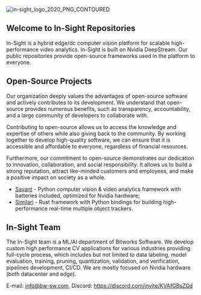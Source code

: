 ![in-sight_logo_2020_PNG_CONTOURED](https://user-images.githubusercontent.com/15047882/233050179-2bf04d49-c030-40aa-a4f9-59c38e0e44a2.png)

## Welcome to In-Sight Repositories

In-Sight is a hybrid edge/dc computer vision platform for scalable high-performance video analytics. In-Sight is built on Nvidia DeepStream. Our public repositories provide open-source frameworks used in the platform to everyone.

## Open-Source Projects

Our organization deeply values the advantages of open-source software and actively contributes to its development. We understand that open-source provides numerous benefits, such as transparency, accountability, and a large community of developers to collaborate with.

Contributing to open-source allows us to access the knowledge and expertise of others while also giving back to the community. By working together to develop high-quality software, we can ensure that it is accessible and affordable to everyone, regardless of financial resources.

Furthermore, our commitment to open-source demonstrates our dedication to innovation, collaboration, and social responsibility. It allows us to build a strong reputation, attract like-minded customers and employees, and make a positive impact on society as a whole.

* [Savant](https://github.com/insight-platform/Savant) - Python computer vision & video analytics framework with batteries included, optimized for Nvidia hardware;
* [Similari](https://github.com/insight-platform/Similari) - Rust framework with Python bindings for building high-performance real-time multiple object trackers.

## In-Sight Team

The In-Sight team is a ML/AI department of Bitworks Software. We develop custom high performance CV applications for various industries providing full-cycle process, which includes but not limited to data labeling, model evaluation, training, pruning, quantization, validation, and verification, pipelines development, CI/CD. We are mostly focused on Nvidia hardware (both datacenter and edge).

E-mail: info@bw-sw.com, Discord: https://discord.com/invite/KVAfGBsZGd
